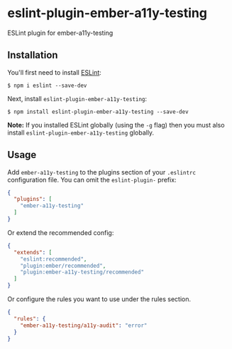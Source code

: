 # eslint-plugin-ember-a11y-testing

ESLint plugin for ember-a11y-testing

## Installation

You'll first need to install [ESLint](http://eslint.org):

```
$ npm i eslint --save-dev
```

Next, install `eslint-plugin-ember-a11y-testing`:

```
$ npm install eslint-plugin-ember-a11y-testing --save-dev
```

**Note:** If you installed ESLint globally (using the `-g` flag) then you must also install `eslint-plugin-ember-a11y-testing` globally.

## Usage

Add `ember-a11y-testing` to the plugins section of your `.eslintrc` configuration file. You can omit the `eslint-plugin-` prefix:

```json
{
  "plugins": [
    "ember-a11y-testing"
  ]
}
```

Or extend the recommended config:

```json
{
  "extends": [
    "eslint:recommended",
    "plugin:ember/recommended",
    "plugin:ember-a11y-testing/recommended"
  ]
}
```

Or configure the rules you want to use under the rules section. 
```json
{
  "rules": {
    "ember-a11y-testing/a11y-audit": "error"
  }
}
```
